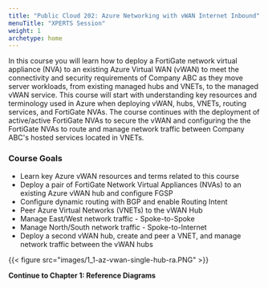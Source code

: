 ```yaml
---
title: "Public Cloud 202: Azure Networking with vWAN Internet Inbound"
menuTitle: "XPERTS Session"
weight: 1
archetype: home
---
```


In this course you will learn how to deploy a FortiGate network virtual appliance (NVA) to an existing Azure Virtual WAN (vWAN) to meet the connectivity and security requirements of Company ABC as they move server workloads, from existing managed hubs and VNETs, to the managed vWAN service.
This course will start with understanding key resources and terminology used in Azure when deploying vWAN, hubs, VNETs, routing services, and FortiGate NVAs.
The course continues with the deployment of active/active FortiGate NVAs to secure the vWAN and configuring the the FortiGate NVAs to route and manage network traffic between Company ABC's hosted services located in VNETs.

### Course Goals

- Learn key Azure vWAN resources and terms related to this course
- Deploy a pair of FortiGate Network Virtual Appliances (NVAs) to an existing Azure vWAN hub and configure FGSP
- Configure dynamic routing with BGP and enable Routing Intent
- Peer Azure Virtual Networks (VNETs) to the vWAN Hub
- Manage East/West network traffic - Spoke-to-Spoke
- Manage North/South network traffic - Spoke-to-Internet
- Deploy a second vWAN hub, create and peer a VNET, and manage network traffic between the vWAN hubs

{{< figure src="images/1_1-az-vwan-single-hub-ra.PNG" >}}

**Continue to Chapter 1: Reference Diagrams**
